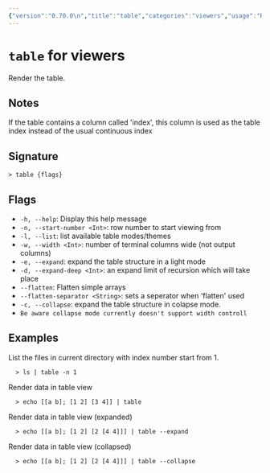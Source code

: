 ```yaml
---
{"version":"0.70.0\n","title":"table","categories":"viewers","usage":"Render the table.\n"}
---
```

<!-- THIS FILE IS GENERATED BY update_book_commands.cjs USING NUSHELL'S HELP COMMANDS.
REFRAIN FROM EDITING IT MANUALLY.-->
# <code>table</code> for viewers

<div class='command-title'>Render the table.</div>

## Notes

If the table contains a column called 'index', this column is used as the table index instead of the usual continuous index

## Signature

```> table {flags}```

## Flags

 * ```-h, --help```: Display this help message
 * ```-n, --start-number <Int>```: row number to start viewing from
 * ```-l, --list```: list available table modes/themes
 * ```-w, --width <Int>```: number of terminal columns wide (not output columns)
 * ```-e, --expand```: expand the table structure in a light mode
 * ```-d, --expand-deep <Int>```: an expand limit of recursion which will take place
 * ```--flatten```: Flatten simple arrays
 * ```--flatten-separator <String>```: sets a seperator when 'flatten' used
 * ```-c, --collapse```: expand the table structure in colapse mode.
 * ```Be aware collapse mode currently doesn't support width controll```
## Examples

  List the files in current directory with index number start from 1.
```shell
  > ls | table -n 1
```
  Render data in table view
```shell
  > echo [[a b]; [1 2] [3 4]] | table
```
  Render data in table view (expanded)
```shell
  > echo [[a b]; [1 2] [2 [4 4]]] | table --expand
```
  Render data in table view (collapsed)
```shell
  > echo [[a b]; [1 2] [2 [4 4]]] | table --collapse
```


